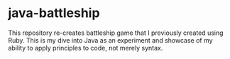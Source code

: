 # java-battleship

This repository re-creates battleship game that I previously created using Ruby.  This is my dive into Java as an experiment and showcase of my ability to apply principles to code, not merely syntax. 
